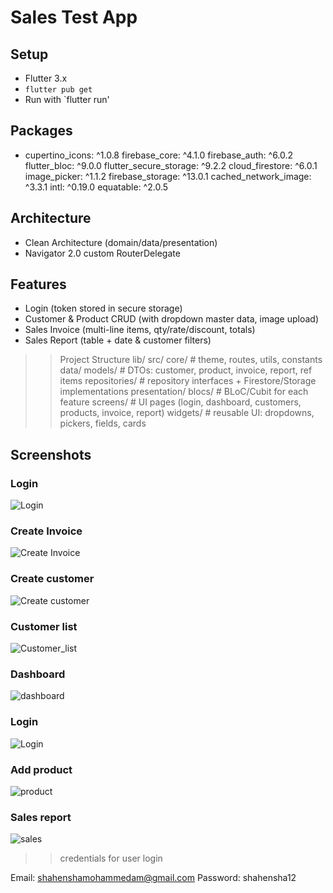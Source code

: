 
# Sales Test App


## Setup
- Flutter 3.x
- `flutter pub get`
- Run with `flutter run'


## Packages
-   cupertino_icons: ^1.0.8
    firebase_core: ^4.1.0
    firebase_auth: ^6.0.2
    flutter_bloc: ^9.0.0
    flutter_secure_storage: ^9.2.2
    cloud_firestore: ^6.0.1
    image_picker: ^1.1.2
    firebase_storage: ^13.0.1
    cached_network_image: ^3.3.1
    intl: ^0.19.0
    equatable: ^2.0.5


## Architecture
- Clean Architecture (domain/data/presentation) 
- Navigator 2.0 custom RouterDelegate


## Features
- Login (token stored in secure storage)
- Customer & Product CRUD (with dropdown master data, image upload)
- Sales Invoice (multi-line items, qty/rate/discount, totals)
- Sales Report (table + date & customer filters)


>>Project Structure
lib/
src/
core/                 # theme, routes, utils, constants
data/
models/             # DTOs: customer, product, invoice, report, ref items
repositories/       # repository interfaces + Firestore/Storage implementations
presentation/
blocs/              # BLoC/Cubit for each feature
screens/            # UI pages (login, dashboard, customers, products, invoice, report)
widgets/            # reusable UI: dropdowns, pickers, fields, cards


## Screenshots

### Login
![Login](docs/screenshots/login_screen.jpg)

### Create Invoice
![Create Invoice](docs/screenshots/create_invoice_screen.jpg)

### Create customer
![Create customer](docs/screenshots/customer_add_screen.jpg)

###  Customer list
![Customer_list](docs/screenshots/customer_list_screen.jpg)

###  Dashboard
![dashboard](docs/screenshots/dashboard_screen.jpg)

###  Login
![Login](docs/screenshots/login_screen.jpg)

###  Add product
![product](docs/screenshots/product_add_screen.jpg)

###  Sales report
![sales](docs/screenshots/sales_report_screen.jpg)



>>credentials for user login 

Email: shahenshamohammedam@gmail.com
Password: shahensha12

